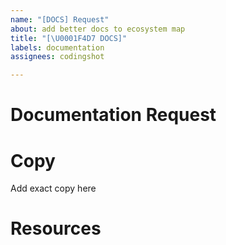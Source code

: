 ```yaml
---
name: "[DOCS] Request"
about: add better docs to ecosystem map
title: "[\U0001F4D7 DOCS]"
labels: documentation
assignees: codingshot

---
```


# Documentation Request

# Copy
Add exact copy here

# Resources
